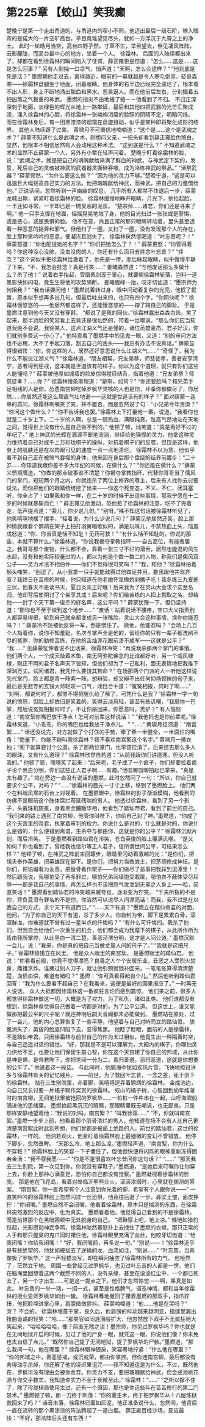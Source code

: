 # 第225章 【蛟山】笑我癫
楚晚宁是第一个走出甬道的，与甬道内的窄小不同，他迈出最后一级石阶，映入眼帘的是偌大的一片空旷高台，举目竟难望见尽头，犹如一方浮沉于九霄之上的净土。
此时一轮皓月当空，高台四野孑然，寸草不生，举目望去，但见凄风阵阵，云影朦胧，而高台最中心的地方，坐着一个人。
徐霜林。
后面的人陆续都出来了，却都在看到徐霜林的瞬间陷入了怔愕，薛正雍更是惊道：“怎么……这是……这是怎么回事？”
另有人倒抽一口凉气，悄声道：“天啊，怎么会这样？”
“他到底是死是活？”
墨燃朝他走过去，离得越近，眼前的一幕就越是令人寒毛倒竖，砭骨森寒——徐霜林盘腿坐于地面，闭着眼睛。他身体的右半边已经完全腐烂了，根本看不出人形，身上不断地涌出脓血和黑水，恶臭逼人。而在他前后左右，分别插着五把凶煞之气极重的神武。
墨燃的指尖不由地蜷了蜷－－他看到了不归。
不归正深深刺于地面，淡绿色的辉光从地上一路攀延，最后和其他四把武器的光芒汇聚成流，涌入徐霜林的心腔，将徐霜林一张嶙峋消瘦的脸照的阴晴不定，明暗闪烁。
而在徐霜林身后，有一团黑漆漆的烟霭在盘旋扭动，似乎是某种即将聚化成形的结界。
其他人陆续跟了过来。
黄啸月不可置信地喃喃道：“这个是……这个是武魂之术？”
薛蒙不知道什么是武魂之术，刚想问父亲，一扭头却看到薛正雍脸色煞白。显然，他根本不相信居然有人会动用这种术法。
“这到底是什么？”
不知道武魂之术的显然不止薛蒙一个人，另外有小辈在轻声问着。
楚晚宁盯着徐霜林的脸，说：“武魂之术，就是把自己的魂魄献给染满了鲜血的神武，与神武定下契约，发誓，死后自己的灵魂被神武的武器器灵撕碎吞噬，成为淬炼神武的祭品。”
“活祭武器？”薛蒙愕然，“为什么要这么做？”
“因为他的灵力不够。”楚晚宁道，“这是可以迅速且大幅拔高自己实力的方法。他把魂魄献给神武，而神武，把自己的力量借给他。”
正说话间，忽然听到一声幽幽的叹息。
几乎所有人都禁不住退后一步，薛蒙龙城出鞘，紧紧盯着徐霜林的脸。
徐霜林缓慢地睁开眼睛，月光下，他抬起脸，一半还如寻常，一半却已是一摊臭恶的泥浆。
“楚宗师……诸君，你们还是寻来了啊。”
他一只手支撑在地面，摇摇晃晃地站了身，他的目光扫过一张张或是警惕，或是恶心，或是畏惧的脸。
他不在意，尚且正常的那只眼睛转动着，里头甚至透着一种恶意的捉弄和邪气。但他扫了一圈，又扫了一圈，没有发现那个人的存在，脸上那种笑吟吟的恶意，便凝冻且消失了。
徐霜林戾然低喝道：“叶忘昔呢？！”
薛蒙怒道：“你也配提她的名字？”
“你们把她怎么了？！”
薛蒙更怒：“你管得着吗？你这种没心没肺，没血没肉的人，你还有什么面目去挂念叶忘昔？”
“挂念？”这个词似乎把徐霜林给激着了，他先是一愣，而后眯起眼睛，似乎慢慢平静了下来，“不，我怎会挂念？真是可笑……”
姜曦森然道：“与他废话那么多做什么？杀了他！”
说着右手抬起，雪凰佩剑现于掌心，就要朝徐霜林斩落，岂料一道黑影快如闪电，竟生生将他的攻势隔断。
姜曦眉峰一抬，咬牙切齿道：“墨宗师为何阻我？”
“我有话要问他！”墨燃说着转过身，眼中闪动着复杂的光亮，他抿了抿唇，原本似乎想再多说几句，但最后吐出来的，也只有四个字，“你同伙呢？”
徐霜林慢悠悠的——他居然都这样了，还能慢悠悠的——蹭了蹭自己的脚趾。
于是墨燃注意到他今天又没有穿鞋。
“都说了是我的同伙。”徐霜林露出森森白齿，笑了起来，那半边脸的笑容看上去竟还是很灿然的，带着一丝嘲讽，“那么你们应当知道我绝不会说。我徐某人，这点江湖义气还是懂的，诸位英雄豪杰、君子好汉，你们就别多费这一份心了。”
他特意看了墨燃手中的见鬼一眼，又道：“别的审问方法也不必用，大不了手起刀落，割去自己的舌头——我总有办法不说真话。”
薛蒙显得很错愕：“你，你这样的人，居然还好意思说什么江湖义气……”
“奇怪了，我为什么不能说江湖义气？”徐霜林道，“朋友相帮，兄友弟恭，师慈徒孝，善者安享清宁，恶者得到惩戒，这本就是世道该有的样子。你以为这个道理，就只有你们这些人能懂吗？”
薛蒙被他厚如城墙的脸皮惊得瞠目结舌，指着他道：“兄友弟恭？师慈徒孝？……你？”
徐霜林慢条斯理道：“是啊，如何？”
“你还要脸吗？和兄弟手足相残的人是你，怂恿南宫柳吃掉罗枫华灵核的人也是你，坏事你都做尽了，你居然……你居然还能这么理直气壮地说——这就是世道该有的样子？”
面对薛蒙一连串的质问，徐霜林咧嘴笑了笑，并不置否，而是忽然说了句：“小兄弟今年贵庚？”
“你问这个做什么？”
“你不告诉我也罢。”徐霜林上下打量他一番，说道，“我看你也就是二十岁上下。二十岁的人啊，总是一腔热血，满眼纯真，趾高气昂地站在天地之间，觉得世上没有什么是自己做不到的。”
他顿了顿，灿笑道：“真是再好不过的年纪了。”
地上神武的光辉在源源不断地流淌，继续给他强悍的灵力，他拿这种灵力维持着自己对成千上万珍珑棋子的操纵，对抗着棋子们的反噬，但饶是这样，他身上的肌肤还是在以肉眼可见的速度一点一点地溃烂。
徐霜林不以为意，他似乎看不到自己正在被煞气吞噬的身体，他来回在身后那个盘绕的结界前踱步：“二十岁……你知道我跟你差不多大年纪的时候，在做什么？”
“你还能在做什么？”薛蒙义愤填膺道，“你做的那点破事谁不清楚？你褫夺掌教指环，代替你哥哥当了儒风门的掌门，短短两个月之内，你就连杀了两位上修界的尊主，后来有人找你去讨要说法，而你把他们的眼睛统统挖了出来——你这个死变态，不义、不仁、闭耳塞听，你全占了！如果我和你一样，在二十岁的时候干出这些事情，那我宁愿在十二岁的时候就暴毙而亡！”
薛正雍见他激动，恐他惹了徐霜林的注意，吃不了兜着走，低声提点道：“蒙儿，你少说几句。”
“别呀。”殊不知这句话被徐霜林听见了，他笑嘻嘻地摆了摆手，“接着说，为什么少说几句？”
薛蒙见他居然还笑，脸上那神情就跟看个鹦鹉在架子上拍打羽翼唱歌似的，满是玩味儿，不禁热血上头，恼羞成怒道：“你、你当真是恬不知耻！无药可救！”
“有什么恬不知耻的，你说的那些，本就不算什么。”徐霜林道，“你说我褫夺掌教指环——自古高位，有能者居之。我哥哥那个废物，什么都不会，靠着一张三寸不烂的滑舌，居然也能混的风生水起，没有和他实际较量过的人，都以为他是个数一数二的人物，称我们是儒风双公子——灵力术法不相伯仲——你们不觉得很可笑吗？”
“我，和他？”徐霜林拍着额头嗤笑，“别逗了，从小我拿一只手就能敌得过他四足并用，要我跟他并驾齐驱？我终日在苦修的时候，他只知道在他老娘怀里撒娇剥橘子吃！我冬练三九夏练三伏，他春天不是读书天，夏日炎炎正好眠！后来我为了在灵山大会求个实至名归，他却背后使阴讨了个坐享其成！后来呢？你们给苦练的人扣上剽取之名，却给他——封了个天下第一俊杰的好名声，这公平吗？”
薛蒙犹豫一下，但仍坚持道：“那你也不至于做到这个地步……”
“废话！站着说话不腰疼，空口大义指责别人都容易得很，轮到自己就全都变成另一张嘴脸，灵山大会这种事情，换你你能忍吗？！”
薛蒙冷不防被他反将一军，倒是愣住了。
换他，他能忍吗？
“会场上几百个人指着你，说你不知羞耻，名次与掌声全是他的，留给你的只有一辈子都洗刷不尽的冤罪，你的勤修苦练，在他的舌灿莲花跟前溃不成军——这就是公平？”
“我……”
见薛蒙怔忡着说不出话来，徐霜林冷笑：“再说我杀那两个掌门的事情。他们两个人，一个成天敲着木鱼，南无阿弥陀佛念的比谁都好听，另一个威风棣棣，刚正不阿的君子名声天下皆知，但他们却为了一己私利，面无表情地把我推下深渊万丈。试问诸君，我凭什么要饶其狗命？”
在场那两个门派的人一听他这样说先代掌门，脸上都是青一阵紫一阵，想辩驳，却又辩不出任何抑扬顿挫的句子来，最后是无悲寺的玄镜大师轻叹一口气，闭目合十道：“冤冤相报，何时了啊……”
“对啊，都说何时了，都恨不得把冤仇给了解了，可凭什么是我？”徐霜林一字一句说的愤怒，但脸上却依旧是笑着的，笑得云淡风轻，甚至有些讥嘲，“我扇你一巴掌，然后说冤冤相报何时了，不让你扇回来，你愿意吗，秃驴？”
有人恼怒道：“南宫絮你嘴巴放干净点！怎可对前辈这样说话！”
“我他妈也是你前辈呢。”徐霜林笑道，“小乖乖，你的嘴巴也给我放干净点儿。 ”
“……”
黄啸月捻须道：“南宫絮……”
话还没说完，对方就做了个打住的手势，牵了牵一半健全，一半腐烂的嘴角：“商量下，你能不能叫我徐霜林？我不喜欢南宫絮这个名字。”
黄啸月一拂衣袖：“阁下就算要讨个公道，杀了那两位掌门，也早该偿清了，后来挖去那么多人的眼珠，又有什么道理？”
徐霜林欣然自若道：“从前我跟你们讲道理。但没人听我的。”
他顿了顿，嘿嘿笑了起来：“后来呢，老子成了一个疯子，你们却要拉着疯子论个黑白分明，你们这些正人君子啊……有趣。”他呱唧呱唧拍起巴掌来，“真是太有趣了。”
站在旁边一直没有说话的墨燃，此时忽然问了一句：“所以，你自己就要求个公平，对吗？”
“……”徐霜林的目光一寸寸上移，移到了墨燃脸上。
他们两个在料峭风寒的石台上对视着。
在墨燃眼中，徐霜林的影子渐渐模糊，他看到的仿佛不是眼前这个肢体腐烂苟延残喘的男人。
他透过徐霜林，看到了另一个影子，头戴珠玑旒冕，身着黑金黼黻华袍，他看到了踏仙帝君，看到了前世的自己。
“我们来的路上遇到了南宫柳，他管你叫陛下，你给自己封了神。”墨燃道，“你成了这个天宫里的帝君，执掌着审判的权力。你说什么是对的，什么就是对的，你说什么是错的，什么便错到离谱，生杀夺与都由你，这就是你的公平？”
徐霜林沉默片刻，而后冷笑。
于是墨燃看到踏仙君在冷笑，苍白英俊的脸上覆满讥嘲。
“是又如何？你也看到了，曾经我也信尔等正人君子，信所谓世间公平，可结果怎么样？”
他顿了顿，在神武之阵前来回踱步，眼睛里闪动着激越的光：“是你们，把懦夫奉作英雄，把英雄踩在脚下。是你们，把努力当做粪土，把茅厕修成神坛。是你们，把谄媚看为友善，把傲骨看作架子——你们做尽了恶事把我踩到泥潭里！！然后跟我说，我哪怕受了再多罪过，哪怕兄弟阋墙饱受栽赃，哪怕衣不蔽体受尽屈辱——那是我自己的事情，再怎么样也不该把怨气发泄到无辜之人身上——哈，简直笑话！”
墨燃看到踏仙君的冷笑越来越夸张，逐渐变为狞笑。
“千夫所指的不是你，背负莫须有罪名的不是你，你当然可以说尽人间漂亮话！而我，我不过是在以我自己的方式，求个天下有道而已。”
“……天下有道？”墨燃立在踏仙帝君的对面，他问，“为了你自己的天下有道，杀了多少人。你自封为帝，脚下是累累白骨，滚滚鲜血，你难道就不曾有过一星半点的忏悔吗？”
“有什么可忏悔的。我杀了他们，但我自会给他们一次重生的机会，他们都会成为我麾下的棋子，从此所作所为皆由我所掌控，从此黑白一清二楚，善恶泾渭分明，这才是人间公道。”
墨燃沉默一会儿，说：“看来，你是真的把自己当做丈量人间的尺子了。”
“我就是这把尺子。”
徐霜林猎猎立在风里。
他是众人眼里的南宫絮。
是墨燃眼里的踏仙君。
他说：“你看看前殿，你竟不觉得漂亮？良善之人个个安居乐业，丑恶之人受烈火焚身，鼎镬烹炸。谁捅过别人刀子，就让他引颈就戮补回来，一笔笔账算得清清楚楚，血债血偿，难道有错吗？”
墨燃：“你可真看得起自个儿。”
然后他听到踏仙君回答：“我为什么要看不起自己？在我看来，这便是最好的因果报应了。”
一时再无人说话。
众人大抵都因徐霜林这一番疯狂言论而感到震惊。
他们来之前，很多人都觉得徐霜林做这一切，大概是为了权力，为了私仇，诸如此类。
他们谁都没有想到，徐霜林竟觉得自己做着一切都是对的，为了公平公道。
但这世上，谁又能做那把最公平的尺子呢？就连神明后嗣天音阁都未必能做到。
墨燃站在原处，过了一会儿，他的内心总算恢复了一些平静，他望着与自己对峙而立的踏仙君。
旒冕消失了，英俊的脸庞凹陷下去，变得焦黑。
他眨了眨眼，面前的人是徐霜林，不是踏仙帝君。只因徐霜林与前世自己的作为太过相似，他竟生出一种隔着时空，与自己遥遥对话的错觉。
“好，那我是不是可以理解为，大殿内的棋子，你哪怕灵力供给不足，也要让他们保留生前心智，你在这个天宫建了你自己的邦域，从此你是神是佛，是帝君陛下，你把世间一分为二，善归善道，恶归恶道，这就是你想要的公平了。”
他说着这一段话。
与此同时，他脑海中犹如疾风片雪，飞快地掠过许多与徐霜林有关的记忆残片。
——前世，为了救回叶忘昔，一念之差，死于剑下的徐霜林。
站在三生别院里，赤着脚，笑嘻嘻逗弄着鹦鹉的徐霜林。
金成池边，向自己兄长讨要一片橘子聊作奖赏的徐霜林。
蛟山的橘子树，心智回到幼年纯澈时的南宫柳，无间地狱里被抢回的罗枫华……一桩桩一件件串在一起，山呼海啸般涌进他的思绪里。
墨燃抬起黑沉沉的眼睛，那眼睛里既无嘲讽，也无鄙夷，只是那样安静地望着他：“我说的对吗，南宫絮？”
“叫我徐霜……”
“不，你就叫南宫絮。”墨燃一步步上前，他看着那个肌骨溃烂的男人，他知道在场不会有人比自己更清楚南宫絮此时此刻所想，他们曾都是被逼上绝路的人，前世的踏仙君，这世的徐霜林，一样的。
他洞若观火，他紧盯着徐霜林脸上最细微的变幻不曾错放。
他停下脚步，忽然垂眸。
“天那么冷，地上那么凉。”墨燃轻声道，“南宫絮，你为什么不穿鞋？”
徐霜林脸上的笑容一下子僵住了，但他很快便将闪烁的眼神重新冻得固若金汤：“我不穿我愿——”
“你是不是很喜欢叶忘昔问你这句话？”
“……”
“那天我去三生别院，第一次见到你，你就没有穿鞋子。”墨燃道，“是她后来叮嘱你让你穿上去，你脸上那种心满意足，恐怕你自己都没有觉察。”
墨燃凝视着徐霜林的脸庞。
那是他在飞花岛，看着对岸临沂熊熊业火，滚滚浓烟时，心里就在揣测的答案。
“南宫絮，你一直希望有个人注意到你光着的脚，希望有个人跟你说——”
一直笑吟吟的徐霜林脸上忽然闪过一丝恐惧，他竟往后退了一步，鼻梁上皱，面皮狰狞：“你闭嘴。”
墨燃自然不会闭嘴，他看着徐霜林，原本只是揣测的东西，在徐霜林突然激烈的反应中，化为真实。
墨燃看着他，他觉得自己看到的不是徐霜林，而是前世那个在黑暗困顿中无处脱身的自己。
“把鞋穿上吧，地上凉。”
倏地如猎豹跃起，光影攒动神武争鸣，徐霜林陡然暴怒扑上去拽住了墨燃的衣襟，那只正常的人手和那只腥臭的鬼爪同时攥住他，徐霜林眼里充满了血丝，他咬牙切齿道：“给我闭嘴！你给我闭嘴！”
“好，我闭嘴前，再多说一句。”
“别说——！”徐霜林近乎是有些绝望的，他犹如被拔去了逆鳞的龙，血流如注，“别说……”
“叶忘昔，当真像极了罗枫华。”
这一声轻描淡写，却在瞬间抽空了徐霜林所有的力气。
他哑然了，茫然立于地。
周围一些曾经见过罗枫华，也见过叶忘昔的人都是一愣，他们在脑海里回想着这两个截然不同的人，没有亲缘，甚至在滚滚红尘中，一个都已死去了，另一个才出生……可是这一提点之下，他们才忽然惊觉——啊，果真是如此。
叶忘昔的一举一动，一招一式，甚至是性格脾气，语态神情，都和当年徐霜林的授业恩师罗枫华如出一辙。
徐霜林蓦地撤回了攥着墨燃的那双手，指爪狞扭，他把脸埋进掌心里，肩膀微微颤抖。
薛蒙喃喃道：“他……他是在哭吗？”
哭？
不会的。
徐霜林埋首于掌，良久后，他肩膀的抖动越来越明显，指缝里漏出扭曲诡谲的轻笑：“哈……”那笑容如同涟漪般扩大，他忽然放下双手不无疯狂地大笑起来，“哈哈哈哈哈，像？简直无稽之谈！墨宗师，你见过罗枫华吗？你也就是在无间地狱开启的时候，见过了他的尸身一眼，就凭这一眼，你说他们像？你未免也太自信了点儿。”
“既然你自己提了无间地狱，提了罗枫华的尸骸。”墨燃道，“那么我问一句，他在哪里？”
徐霜林眼神狠戾，笑容蓦地拧紧：“什么他在哪里？”
“你的邦域之中，善恶惩戒，或沉或荣，都由你掌控。但你连南宫柳，最后都没有舍得动手杀掉，你还解了他的凌迟果诅咒——我不知道这是为什么，不过，既然他在，罗枫华没有理由会被你舍弃。你灵力不支，要把魂魄献给神武，但金成池桃花源与你交手数次，我知道你实力不至于衰微至此。”
徐霜林：“……”
“之所以撑不住了，除了珍珑棋局使用太过，还有一个原因，那也是你这些年在苦苦修行的第二门禁术。”
墨燃顿了顿，那一刀终于刺落：“你的重生术，终于把罗枫华从十八层炼狱救回来了吗？”
话音未落，徐霜林已面如灰泥，他正准备说什么，忽然间，他背后一直在流转的那个黑漆漆的阵法腾起了一道白烟。
薛正雍百经沙场，反应最快：“不好，那法阵后头还有东西！”
